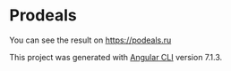 # Prodeals

You can see the result on https://podeals.ru 

This project was generated with [Angular CLI](https://github.com/angular/angular-cli) version 7.1.3.
